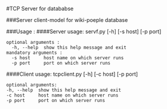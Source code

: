 #TCP Server for datababse

###Server client-model for wiki-poeple database

###Usage :
####Server
      usage: servf.py [-h] [-s host] [-p port]

    optional arguments :
      -h, --help  show this help message and exit
    mandatory arguments :
      -s host     host name on which server runs
      -p port     port on which server runs
####Client
    usage: tcpclient.py [-h] [-c host] [-p port]

    optional arguments:
    -h, --help  show this help message and exit
    -c host     host name on which server runs
    -p port     port on which server runs
